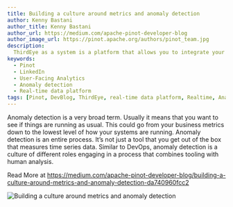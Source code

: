 ```yaml
---
title: Building a culture around metrics and anomaly detection
author: Kenny Bastani
author_title: Kenny Bastani
author_url: https://medium.com/apache-pinot-developer-blog
author_image_url: https://pinot.apache.org/authors/pinot_team.jpg
description:
  ThirdEye as a system is a platform that allows you to integrate your metrics (quantitative information) with events (knowledge or qualitative information) and combine the two so you can distinguish between meaningless anomalies and those ones that matter.
keywords:
  - Pinot
  - LinkedIn
  - User-Facing Analytics
  - Anomaly detection
  - Real-time data platform
tags: [Pinot, DevBlog, ThirdEye, real-time data platform, Realtime, Analytics, User-Facing Analytics]
---
```


Anomaly detection is a very broad term. Usually it means that you want to see if things are running as usual. This could go from your business metrics down to the lowest level of how your systems are running. Anomaly detection is an entire process. It’s not just a tool that you get out of the box that measures time series data. Similar to DevOps, anomaly detection is a culture of different roles engaging in a process that combines tooling with human analysis.

Read More at https://medium.com/apache-pinot-developer-blog/building-a-culture-around-metrics-and-anomaly-detection-da740960fcc2

![Building a culture around metrics and anomaly detection](https://miro.medium.com/max/1400/0*xYm2ZURZVpyJ1JQ5)
